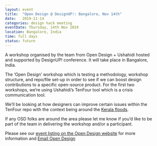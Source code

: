 ```yaml
---
layout: event
title:  "Open Design @ DesignUP!: Bangalore, Nov 14th"
date:   2019-11-14
categories: design hack meeting
eventDate: Thursday, 14th Nov 2019
location: Bangalore, India
time: full days
status: future
---
```


A workshop organised by the team from Open Design + Ushahidi hosted and supported by DesignUP! conference. It will take place in Bangalore, India.

The ‘Open Design’ workshop which is testing a methodology, workshop structure, and repo/file set-up in order to see if we can boost design contributions to a specific open-source product. For the first two workshops, we’re using Ushahidi’s TenFour tool which is a crisis communication tool.

We’ll be looking at how designers can improve certain issues within the TenFour repo with the context being around the [Kerala floods](https://gulfnews.com/world/asia/india/for-second-year-in-a-row-kerala-floods-wreak-deadly-havoc-1.1565616937234).

If any OSD folks are around the area please let me know if you’d like to be part of the team in delivering the workshop and/or a participant.

Please see our [event listing on the Open Design website](https://opendesign.ushahidi.com/bangalore-designup-2019/) for more information and [Email Open Design](mailto:eriol@ushahidi.com)
